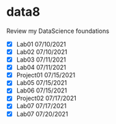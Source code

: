 # data8
Review my DataScience foundations
- [x] Lab01 07/10/2021
- [x] Lab02 07/10/2021
- [x] Lab03 07/11/2021
- [x] Lab04 07/11/2021
- [x] Project01 07/15/2021
- [x] Lab05 07/15/2021
- [x] Lab06 07/15/2021
- [x] Project02 07/17/2021
- [x] Lab07 07/17/2021
- [x] Lab07 07/20/2021
